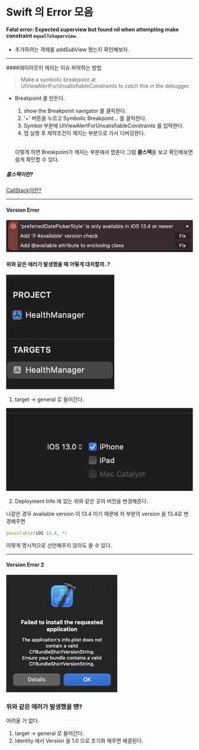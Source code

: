 # Swift 의 Error 모음

#### Fatal error: Expected superview but found nil when attempting make constraint `equalToSuperview`.

- 추가하려는 객체를 addSubView 했는지 확인해보자.
--- 

####레이아웃이 깨지는 이슈 파악하는 방법

> Make a symbolic breakpoint at UIViewAlertForUnsatisfiableConstraints to catch this in the debugger. 

- Breakpoint 를 만든다.
    1. show the Breakpoint navigator 를 클릭한다.
    2. '+' 버튼을 누르고 Symbolic Breakpoint... 를 클릭한다.
    3. Symbol 부분에 UIViewAlertForUnsatisfiableConstraints 를 입력한다.
    4. 앱 실행 후 제약조건이 깨지는 부분으로 가서 디버깅한다.<br><br>


    이렇게 하면 Breakpoint가 깨지는 부분에서 멈춘다
    그럼 **콜스택**을 보고 확인해보면 쉽게 확인할 수 있다.


##### 콜스택이란?

[CallStack이란?](https://github.com/Mindohyeon/TIL/blob/main/Study/Call-Stack.md)

--- 

#### Version Error
<img src="../../Image/availableError.png">

#### 위와 같은 에러가 발생했을 때 어떻게 대처할까..?
<img src="../../Image/ios-version설명.png">

1. target -> general 로 들어간다.


<img src="../../Image/ios-version.png">

2. Deployment Info 에 있는 위와 같은 곳의 버전을 변경해준다.

나같은 경우 available version 이 13.4 이기 때문에 저 부분의 version 을 13.4로 변경해주면 
``` swift 
@available(iOS 13.4, *)
```
이렇게 명시적으로 선언해주지 않아도 쓸 수 있다.

---

#### Version Error 2

<img src="../../Image/Xcode-VersionError.png" style="width: 300px">

### 위와 같은 에러가 발생했을 떈?

어려울 거 없다.

1. target -> general 로 들어간다.
2. Identity 에서 Version 을 1.0 으로 초기화 해주면 해결된다.
